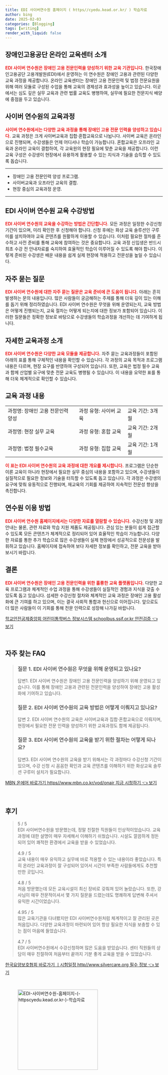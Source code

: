 ```yaml
---
title: EDI 사이버연수원 홈페이지 ( https//cyedu.kead.or.kr/ ) 학습자료
author: bing
date: 2025-02-03
categories: [Blogging]
tags: [writing]
render_with_liquid: false
---
```



<h2 id='장애인고용공단 온라인 교육센터 소개'>장애인고용공단 온라인 교육센터 소개</h2>

<p><b><span style="color: #ee2323;">EDI 사이버 연수원은 장애인 고용 전문인력을 양성하기 위한 교육 기관입니다.</span></b> 한국장애인고용공단 고용개발원(EDI)에서 운영하는 이 연수원은 장애인 고용과 관련된 다양한 교육 과정을 제공합니다. 온라인 교육센터는 장애인 고용 전문인력 및 법정 전문요원을 위해 여러 모듈로 구성된 수업을 통해 교육의 경제성과 효과성을 높이고 있습니다. 이곳에서는 심도 깊은 실무 교육과 관련 법률 교육도 병행하여, 실무에 필요한 전문지식 배양에 중점을 두고 있습니다.</p>

<h2 id='사이버 연수원의 교육과정'>사이버 연수원의 교육과정</h2>

<p><b><span style="color: #ee2323;">사이버 연수원에서는 다양한 교육 과정을 통해 장애인 고용 전문 인력을 양성하고 있습니다.</span></b> 교육 과정은 크게 사이버교육과 집합·혼합교육으로 나뉩니다. 사이버 교육은 온라인으로 진행되며, 수강생들은 언제 어디서나 학습이 가능합니다. 혼합교육은 오프라인 교육과 온라인 교육이 결합하여, 각 교육원의 현장 필요에 맞춘 교육을 제공합니다. 이런 교육 구성은 수강생이 현장에서 유용하게 활용할 수 있는 지식과 기술을 습득할 수 있도록 돕습니다.</p>

<hr />

<ul>
    <li>장애인 고용 전문인력 양성 프로그램.</li>
    <li>사이버교육과 오프라인 교육의 결합.</li>
    <li>현장 중심의 교육과정 운영.</li>
</ul>

<hr />

<h2 id='EDI 사이버 연수원 교육 수강방법'>EDI 사이버 연수원 교육 수강방법</h2>

<p><b><span style="color: #ee2323;">EDI 사이버 연수원의 교육을 수강하는 방법은 간단합니다.</span></b> 모든 과정은 일정한 수강신청 기간이 있으며, 미리 확인한 후 신청해야 합니다. 신청 후에는 화상 교육 솔루션인 구루미를 설치하여야 교육 콘텐츠를 원활하게 이용할 수 있습니다. 이처럼 필요한 절차를 준수하고 사전 준비를 통해 교육에 참여하는 것은 중요합니다. 교육 과정 신입생은 반드시 최초 수강 전 안내자료를 숙지하여 효율적인 학습이 이루어질 수 있도록 해야 합니다. 이렇게 준비된 수강생은 배운 내용을 쉽게 실제 현장에 적용하고 전문성을 높일 수 있습니다.</p>

<h2 id='자주 묻는 질문'>자주 묻는 질문</h2>

<p><b><span style="color: #ee2323;">EDI 사이버 연수원에 대한 자주 묻는 질문은 교육 준비에 큰 도움이 됩니다.</span></b> 아래는 흔히 발생하는 문의 내용입니다. 많은 사람들이 궁금해하는 주제를 통해 더욱 깊이 있는 이해를 돕기 위해 정리하였습니다. EDI 사이버 연수원은 무엇을 위해 운영되는지, 교육 방법은 어떻게 진행되는지, 교육 절차는 어떻게 되는지에 대한 정보가 포함되어 있습니다. 이러한 질문들은 정확한 정보로 바탕으로 수강생들의 학습과정을 개선하는 데 기여하게 됩니다.</p>

<h2 id='자세한 교육과정 소개'>자세한 교육과정 소개</h2>

<p><b><span style="color: #ee2323;">EDI 사이버 연수원은 다양한 교육 모듈을 제공합니다.</span></b> 자주 묻는 교육과정들이 포함된 아래의 표를 통해 구체적인 내용을 확인할 수 있습니다. 각 과정의 교육 목적과 프로그램 내용은 다르며, 현장 요구를 반영하여 구성되어 있습니다. 또한, 교육은 법정 필수 교육과 함께 산업별 요구에 맞춘 전문 교육도 병행될 수 있습니다. 이 내용을 요약한 표를 통해 더욱 체계적으로 확인할 수 있습니다.</p>

<h2 id='교육 과정 내용'>교육 과정 내용</h2>

<table>
    <tr>
        <td>과정명: 장애인 고용 전문인력 양성</td>
        <td>과정 유형: 사이버 교육</td>
        <td>교육 기간: 3개월</td>
    </tr>
    <tr>
        <td>과정명: 현장 실무 교육</td>
        <td>과정 유형: 혼합 교육</td>
        <td>교육 기간: 2개월</td>
    </tr>
    <tr>
        <td>과정명: 법정 필수교육</td>
        <td>과정 유형: 집합 교육</td>
        <td>교육 기간: 1개월</td>
    </tr>
</table>

<p><b><span style="color: #ee2323;">이 표는 EDI 사이버 연수원의 교육 과정에 대한 개요를 제시합니다.</span></b> 프로그램은 단순한 이론 교육이 아니라 현장에서 필요한 실무 중심의 내용을 포함하고 있으며, 수강생들이 실질적으로 필요한 정보와 기술을 터득할 수 있도록 돕고 있습니다. 각 과정은 수강생의 요구에 맞춰 유동적으로 진행되며, 재교육의 기회를 제공하여 지속적인 전문성 향상을 촉진합니다.</p>

<h2 id='연수원 이용 방법'>연수원 이용 방법</h2>

<p><b><span style="color: #ee2323;">EDI 사이버 연수원 홈페이지에서는 다양한 자료를 열람할 수 있습니다.</span></b> 수강신청 및 과정안내는 물론, 관련 자료와 학습 지원 제품도 제공됩니다. 관심 있는 분들이 쉽게 접근할 수 있도록 모든 콘텐츠가 체계적으로 정리되어 있어 효율적인 학습이 가능합니다. 다양한 자료를 통한 추가 학습으로 많은 수강생들이 실제 현장에서 성공적으로 전문성을 발휘하고 있습니다. 홈페이지에 접속하여 보다 자세한 정보를 확인하고, 전문 교육을 받아보시기 바랍니다.</p>

<h2 id='결론'>결론</h2>

<p><b><span style="color: #ee2323;">EDI 사이버 연수원은 장애인 고용 전문인력을 위한 훌륭한 교육 플랫폼입니다.</span></b> 다양한 교육 프로그램과 체계적인 수업 과정을 통해 수강생들이 실질적인 경험과 지식을 갖출 수 있도록 돕고 있습니다. 섬세한 수강신청 절차와 체계적인 교육 과정은 장애인 고용 활성화에 큰 기여를 하고 있으며, 이는 결국 사회적 통합과 헌신으로 이어집니다. 앞으로도 더 많은 사람들이 이 기회를 통해 전문 인력으로 성장해 나가길 바랍니다.</p>


<p><a class="click-button" title="학교안전공제중앙회 어린이통학버스 정보시스템 schoolbus.ssif.or.kr 안전검증" href="https://adkhouse.github.io/posts/%ED%95%99%EA%B5%90%EC%95%88%EC%A0%84%EA%B3%B5%EC%A0%9C%EC%A4%91%EC%95%99%ED%9A%8C-%EC%96%B4%EB%A6%B0%EC%9D%B4%ED%86%B5%ED%95%99%EB%B2%84%EC%8A%A4-%EC%A0%95%EB%B3%B4%EC%8B%9C%EC%8A%A4%ED%85%9C-schoolbus.ssif.or.kr-%EC%95%88%EC%A0%84%EA%B2%80%EC%A6%9D/" rel="dofollow">학교안전공제중앙회 어린이통학버스 정보시스템 schoolbus.ssif.or.kr 안전검증 👈 보기</a></p><br>
<h2 id='자주_찾는_FAQ'>자주 찾는 FAQ</h2>
<div itemscope="" itemtype="https://schema.org/FAQPage"> 
<blockquote> 
<div itemscope="" itemprop="mainEntity" itemtype="https://schema.org/Question"> 
<h3 itemprop="name">질문 1. EDI 사이버 연수원은 무엇을 위해 운영되고 있나요?</h3> 
<div itemscope="" itemprop="acceptedAnswer" itemtype="https://schema.org/Answer"> 
<span itemprop="text"> 
<p>답변1. EDI 사이버 연수원은 장애인 고용 전문인력을 양성하기 위해 운영되고 있습니다. 이를 통해 장애인 고용과 관련된 전문인력을 양성하여 장애인 고용 활성화에 기여하고 있습니다.</p> 
</span> 
</div> 
</div> 

<div itemscope="" itemprop="mainEntity" itemtype="https://schema.org/Question"> 
<h3 itemprop="name">질문 2. EDI 사이버 연수원의 교육 방법은 어떻게 이뤄지고 있나요?</h3> 
<div itemscope="" itemprop="acceptedAnswer" itemtype="https://schema.org/Answer"> 
<span itemprop="text"> 
<p>답변 2. EDI 사이버 연수원의 교육은 사이버교육과 집합·혼합교육으로 이뤄지며, 현장에서 필요한 전문 인력을 양성하기 위한 교육과정도 함께 제공됩니다.</p> 
</span> 
</div> 
</div> 

<div itemscope="" itemprop="mainEntity" itemtype="https://schema.org/Question"> 
<h3 itemprop="name">질문 3. EDI 사이버 연수원의 교육을 받기 위한 절차는 어떻게 되나요?</h3> 
<div itemscope="" itemprop="acceptedAnswer" itemtype="https://schema.org/Answer"> 
<span itemprop="text"> 
<p>답변3. EDI 사이버 연수원의 교육을 받기 위해서는 각 과정마다 수강신청 기간이 있으며, 수강 신청 시 꼼꼼한 확인과 교육 콘텐츠를 이해하기 위한 화상교육 솔루션 구루미 설치가 필요합니다.</p> 
</span> 
</div> 
</div> 

</blockquote> 
</div>
<p><a class="click-button" title="MBN 온에어 바로가기 https//www.mbn.co.kr/vod/onair 지금 시청하기" href="https://adkhouse.github.io/posts/MBN-%EC%98%A8%EC%97%90%EC%96%B4-%EB%B0%94%EB%A1%9C%EA%B0%80%EA%B8%B0-httpswww.mbn.co.krvodonair-%EC%A7%80%EA%B8%88-%EC%8B%9C%EC%B2%AD%ED%95%98%EA%B8%B0/" rel="dofollow">MBN 온에어 바로가기 https//www.mbn.co.kr/vod/onair 지금 시청하기 👈 보기</a></p><br>
<h2 id='후기'>후기</h2>
<div itemscope itemtype="https://schema.org/Product">
  <blockquote>
  <div itemprop="review" itemscope itemtype="https://schema.org/Review">
      <div itemprop="reviewRating" itemscope itemtype="https://schema.org/Rating"> <span itemprop="ratingValue">5</span> / <span itemprop="bestRating">5</span> </div>
      <span itemprop="reviewBody">EDI 사이버연수원을 방문했는데, 정말 친절한 직원들이 인상적이었습니다. 교육 과정에 대한 설명이 매우 자세해서 이해하기 쉬웠습니다. 시설도 깔끔하게 정돈되어 있어 쾌적한 환경에서 교육을 받을 수 있었습니다.</span>
  </div>
  <br>
  <div itemprop="review" itemscope itemtype="https://schema.org/Review">
      <div itemprop="reviewRating" itemscope itemtype="https://schema.org/Rating"> <span itemprop="ratingValue">4.9</span> / <span itemprop="bestRating">5</span> </div>
      <span itemprop="reviewBody">교육 내용이 매우 유익하고 실무에 바로 적용할 수 있는 내용이라 좋았습니다. 특히 온라인 교육과정이 잘 구성되어 있어서 시간이 부족한 사람들에게도 추천할 만한 곳입니다.</span>
  </div>
  <br>
  <div itemprop="review" itemscope itemtype="https://schema.org/Review">
      <div itemprop="reviewRating" itemscope itemtype="https://schema.org/Rating"> <span itemprop="ratingValue">4.8</span> / <span itemprop="bestRating">5</span> </div>
      <span itemprop="reviewBody">처음 방문했는데 모든 교육시설이 최신 장비로 갖춰져 있어 놀랐습니다. 또한, 강사님이 매우 전문적이셔서 몇 가지 질문을 드렸는데도 명쾌하게 답변해 주셔서 유익한 시간이었습니다.</span>
  </div>
  <br>
  <div itemprop="review" itemscope itemtype="https://schema.org/Review">
      <div itemprop="reviewRating" itemscope itemtype="https://schema.org/Rating"> <span itemprop="ratingValue">4.95</span> / <span itemprop="bestRating">5</span> </div>
      <span itemprop="reviewBody">많은 교육기관을 다녀봤지만 EDI 사이버연수원처럼 체계적이고 잘 관리된 곳은 처음입니다. 다양한 교육과정이 마련되어 있어 항상 필요한 지식을 보충할 수 있는 점이 마음에 들었습니다.</span>
  </div>
  <br>
  <div itemprop="review" itemscope itemtype="https://schema.org/Review">
      <div itemprop="reviewRating" itemscope itemtype="https://schema.org/Rating"> <span itemprop="ratingValue">4.7</span> / <span itemprop="bestRating">5</span> </div>
      <span itemprop="reviewBody">EDI 사이버연수원에서 수강신청하며 많은 도움을 받았습니다. 센터 직원들의 상담이 매우 친절하여 처음부터 끝까지 기분 좋게 교육을 받을 수 있었습니다.</span>
  </div>
  </blockquote>
</div>
<p><a class="click-button" title="한국요양보호협회 바로가기 ㅣ시험일정 http//www.silvercare.org 필수 정보" href="https://adkhouse.github.io/posts/%ED%95%9C%EA%B5%AD%EC%9A%94%EC%96%91%EB%B3%B4%ED%98%B8%ED%98%91%ED%9A%8C-%EB%B0%94%EB%A1%9C%EA%B0%80%EA%B8%B0-%E3%85%A3%EC%8B%9C%ED%97%98%EC%9D%BC%EC%A0%95-httpwww.silvercare.org-%ED%95%84%EC%88%98-%EC%A0%95%EB%B3%B4/" rel="dofollow">한국요양보호협회 바로가기 ㅣ시험일정 http//www.silvercare.org 필수 정보 👈 보기</a></p><br>
<figure class="image"><img src="https://adkhouse.github.io/assets/img/thumbnail/EDI-사이버연수원-홈페이지-(-httpscyedu.kead.or.kr-)-학습자료.webp" alt="EDI-사이버연수원-홈페이지-(-httpscyedu.kead.or.kr-)-학습자료" width="256" height="256"></figure>